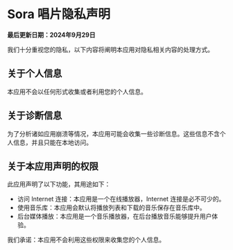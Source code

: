 # Sora 唱片隐私声明

**最后更新日期：2024年9月29日**

我们十分重视您的隐私，以下内容将阐明本应用对隐私相关内容的处理方式。

## 关于个人信息

本应用不会以任何形式收集或者利用您的个人信息。

## 关于诊断信息

为了分析诸如应用崩溃等情况，本应用可能会收集一些诊断信息。这些信息不含个人信息，并且只能在本地访问。

## 关于本应用声明的权限

此应用声明了以下功能，其用途如下：

- 访问 Internet 连接：本应用是一个在线播放器，Internet 连接是必不可少的。
- 使用音乐库：本应用会默认将播放列表和下载的音乐保存在音乐库中。
- 后台媒体播放：本应用是一个音乐播放器，在后台播放音乐能够提升用户体验。

我们承诺：本应用不会利用这些权限来收集您的个人信息。